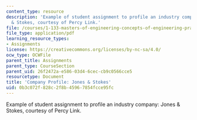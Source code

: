 ```yaml
---
content_type: resource
description: 'Example of student assignment to profile an industry company: Jones
  & Stokes, courtesy of Percy Link.'
file: /courses/1-133-masters-of-engineering-concepts-of-engineering-practice-fall-2007/0b3c072f828c2f8b45967854fcce95fc_percy_link.pdf
file_type: application/pdf
learning_resource_types:
- Assignments
license: https://creativecommons.org/licenses/by-nc-sa/4.0/
ocw_type: OCWFile
parent_title: Assignments
parent_type: CourseSection
parent_uid: 26f2472a-e586-03d4-6cec-cb9c0566cce5
resourcetype: Document
title: 'Company Profile: Jones & Stokes'
uid: 0b3c072f-828c-2f8b-4596-7854fcce95fc
---
```

Example of student assignment to profile an industry company: Jones & Stokes, courtesy of Percy Link.